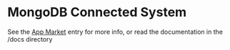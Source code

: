 # MongoDB Connected System
See the [App Market](https://community.appian.com/b/appmarket/posts/mongodb-connected-system) entry for more info, or read the documentation in the /docs directory
